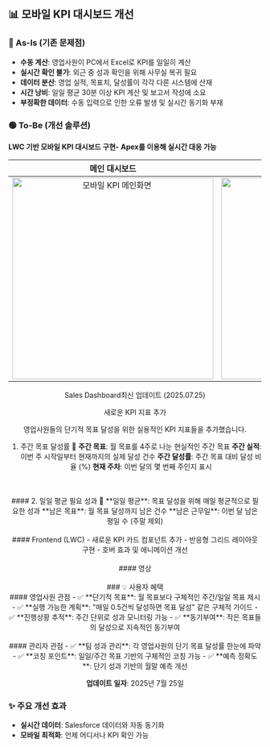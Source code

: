 ## 📊 모바일 KPI 대시보드 개선

### 🔴 As-Is (기존 문제점)
- **수동 계산**: 영업사원이 PC에서 Excel로 KPI를 일일히 계산
- **실시간 확인 불가**: 외근 중 성과 확인을 위해 사무실 복귀 필요
- **데이터 분산**: 영업 실적, 목표치, 달성률이 각각 다른 시스템에 산재
- **시간 낭비**: 일일 평균 30분 이상 KPI 계산 및 보고서 작성에 소요
- **부정확한 데이터**: 수동 입력으로 인한 오류 발생 및 실시간 동기화 부재

### 🟢 To-Be (개선 솔루션)
**LWC 기반 모바일 KPI 대시보드 구현-**
**Apex를 이용해 실시간 대응 가능**

<div align="center">

| 메인 대시보드 | 상세 KPI 화면 |
|:---:|:---:|
| <img width="400" alt="모바일 KPI 메인화면" src="https://github.com/user-attachments/assets/16f22ce3-7fc5-4dca-8abc-550b12fe042c" /> | <img width="400" alt="사원별 KPI 상세" src="https://github.com/user-attachments/assets/e084bd8f-b770-41ea-85ef-6e1465e96e90" /> |

 Sales Dashboard최신 업데이트 (2025.07.25)

새로운 KPI 지표 추가

영업사원들의 단기적 목표 달성을 위한 실용적인 KPI 지표들을 추가했습니다.
<br>
 1. 주간 목표 달성률 📅
**주간 목표**: 월 목표를 4주로 나눈 현실적인 주간 목표
 **주간 실적**: 이번 주 시작일부터 현재까지의 실제 달성 건수
 **주간 달성률**: 주간 목표 대비 달성 비율 (%)
 **현재 주차**: 이번 달의 몇 번째 주인지 표시
<br>
<br>
#### 2. 일일 평균 필요 성과 🎯
**일일 평균**: 목표 달성을 위해 매일 평균적으로 필요한 성과
**남은 목표**: 월 목표 달성까지 남은 건수
**남은 근무일**: 이번 달 남은 평일 수 (주말 제외)
<br>
<br>
#### Frontend (LWC)
- 새로운 KPI 카드 컴포넌트 추가
- 반응형 그리드 레이아웃 구현
- 호버 효과 및 애니메이션 개선
<br>
<br>
#### 영상
<br>

<br>
### 💡 사용자 혜택
<br>
#### 영업사원 관점
- ✅ **단기적 목표**: 월 목표보다 구체적인 주간/일일 목표 제시
- ✅ **실행 가능한 계획**: "매일 0.5건씩 달성하면 목표 달성" 같은 구체적 가이드
- ✅ **진행상황 추적**: 주간 단위로 성과 모니터링 가능
- ✅ **동기부여**: 작은 목표들의 달성으로 지속적인 동기부여
<br>

<br>
#### 관리자 관점
- ✅ **팀 성과 관리**: 각 영업사원의 단기 목표 달성률 한눈에 파악
- ✅ **코칭 포인트**: 일일/주간 목표 기반의 구체적인 코칭 가능
- ✅ **예측 정확도**: 단기 성과 기반의 월말 예측 개선
<br>



**업데이트 일자**: 2025년 7월 25일  

</div>

### ✨ 주요 개선 효과
- **실시간 데이터**: Salesforce 데이터와 자동 동기화
- **모바일 최적화**: 언제 어디서나 KPI 확인 가능

